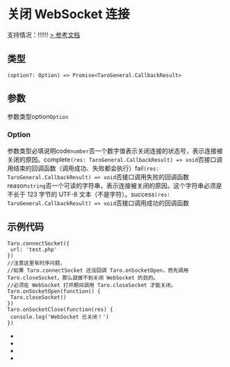 # 关闭 WebSocket 连接
支持情况：!!!!!!
[> 参考文档
](https://developers.weixin.qq.com/miniprogram/dev/api/network/websocket/wx.closeSocket.html)
## 类型[​](closeSocket.html#类型)
```tsx
(option?: Option) => Promise<TaroGeneral.CallbackResult>
```

## 参数[​](closeSocket.html#参数)
参数类型option`Option`
### Option[​](closeSocket.html#option)
参数类型必填说明code`number`否一个数字值表示关闭连接的状态号，表示连接被关闭的原因。complete`(res: TaroGeneral.CallbackResult) => void`否接口调用结束的回调函数（调用成功、失败都会执行）fail`(res: TaroGeneral.CallbackResult) => void`否接口调用失败的回调函数reason`string`否一个可读的字符串，表示连接被关闭的原因。这个字符串必须是不长于 123 字节的 UTF-8 文本（不是字符）。success`(res: TaroGeneral.CallbackResult) => void`否接口调用成功的回调函数
## 示例代码[​](closeSocket.html#示例代码)
```tsx
Taro.connectSocket({
 url: 'test.php'
})
//注意这里有时序问题，
//如果 Taro.connectSocket 还没回调 Taro.onSocketOpen，而先调用 Taro.closeSocket，那么就做不到关闭 WebSocket 的目的。
//必须在 WebSocket 打开期间调用 Taro.closeSocket 才能关闭。
Taro.onSocketOpen(function() {
 Taro.closeSocket()
})
Taro.onSocketClose(function(res) {
 console.log('WebSocket 已关闭！')
})
```

- 
- 

- 

-

